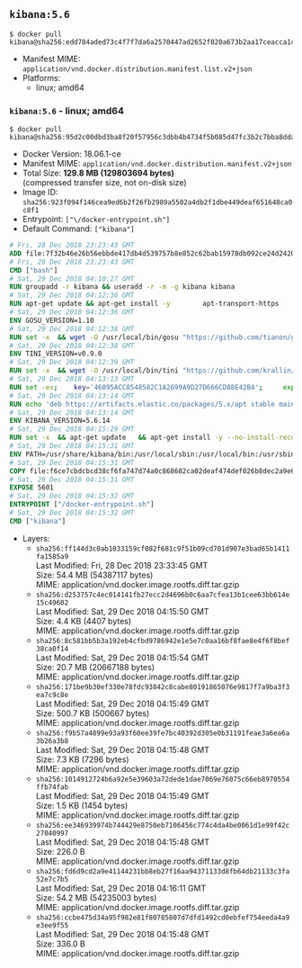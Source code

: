 ## `kibana:5.6`

```console
$ docker pull kibana@sha256:edd784aded73c4f7f7da6a2570447ad2652f820a673b2aa17ceacca1c868c993
```

-	Manifest MIME: `application/vnd.docker.distribution.manifest.list.v2+json`
-	Platforms:
	-	linux; amd64

### `kibana:5.6` - linux; amd64

```console
$ docker pull kibana@sha256:95d2c00dbd3ba8f20f57956c3dbb4b4734f5b085d47fc3b2c7bba8dda4e79013
```

-	Docker Version: 18.06.1-ce
-	Manifest MIME: `application/vnd.docker.distribution.manifest.v2+json`
-	Total Size: **129.8 MB (129803694 bytes)**  
	(compressed transfer size, not on-disk size)
-	Image ID: `sha256:923f094f146cea9ed6b2f26fb2989a5502a4db2f1dbe449deaf651648ca0c8f1`
-	Entrypoint: `["\/docker-entrypoint.sh"]`
-	Default Command: `["kibana"]`

```dockerfile
# Fri, 28 Dec 2018 23:23:43 GMT
ADD file:7f32b46e26b56ebbde417db4d539757b8e852c62bab15978db092ce24d2420d1 in / 
# Fri, 28 Dec 2018 23:23:43 GMT
CMD ["bash"]
# Sat, 29 Dec 2018 04:10:27 GMT
RUN groupadd -r kibana && useradd -r -m -g kibana kibana
# Sat, 29 Dec 2018 04:12:36 GMT
RUN apt-get update && apt-get install -y 		apt-transport-https 		ca-certificates 		wget 		libfontconfig 		libfreetype6 	--no-install-recommends && rm -rf /var/lib/apt/lists/*
# Sat, 29 Dec 2018 04:12:36 GMT
ENV GOSU_VERSION=1.10
# Sat, 29 Dec 2018 04:12:38 GMT
RUN set -x 	&& wget -O /usr/local/bin/gosu "https://github.com/tianon/gosu/releases/download/$GOSU_VERSION/gosu-$(dpkg --print-architecture)" 	&& wget -O /usr/local/bin/gosu.asc "https://github.com/tianon/gosu/releases/download/$GOSU_VERSION/gosu-$(dpkg --print-architecture).asc" 	&& export GNUPGHOME="$(mktemp -d)" 	&& gpg --batch --keyserver ha.pool.sks-keyservers.net --recv-keys B42F6819007F00F88E364FD4036A9C25BF357DD4 	&& gpg --batch --verify /usr/local/bin/gosu.asc /usr/local/bin/gosu 	&& rm -rf "$GNUPGHOME" /usr/local/bin/gosu.asc 	&& chmod +x /usr/local/bin/gosu 	&& gosu nobody true
# Sat, 29 Dec 2018 04:12:38 GMT
ENV TINI_VERSION=v0.9.0
# Sat, 29 Dec 2018 04:12:39 GMT
RUN set -x 	&& wget -O /usr/local/bin/tini "https://github.com/krallin/tini/releases/download/$TINI_VERSION/tini" 	&& wget -O /usr/local/bin/tini.asc "https://github.com/krallin/tini/releases/download/$TINI_VERSION/tini.asc" 	&& export GNUPGHOME="$(mktemp -d)" 	&& gpg --batch --keyserver ha.pool.sks-keyservers.net --recv-keys 6380DC428747F6C393FEACA59A84159D7001A4E5 	&& gpg --batch --verify /usr/local/bin/tini.asc /usr/local/bin/tini 	&& rm -rf "$GNUPGHOME" /usr/local/bin/tini.asc 	&& chmod +x /usr/local/bin/tini 	&& tini -h
# Sat, 29 Dec 2018 04:13:13 GMT
RUN set -ex; 	key='46095ACC8548582C1A2699A9D27D666CD88E42B4'; 	export GNUPGHOME="$(mktemp -d)"; 	gpg --batch --keyserver ha.pool.sks-keyservers.net --recv-keys "$key"; 	gpg --batch --export "$key" > /etc/apt/trusted.gpg.d/elastic.gpg; 	rm -rf "$GNUPGHOME"; 	apt-key list
# Sat, 29 Dec 2018 04:13:14 GMT
RUN echo 'deb https://artifacts.elastic.co/packages/5.x/apt stable main' > /etc/apt/sources.list.d/kibana.list
# Sat, 29 Dec 2018 04:13:14 GMT
ENV KIBANA_VERSION=5.6.14
# Sat, 29 Dec 2018 04:15:29 GMT
RUN set -x 	&& apt-get update 	&& apt-get install -y --no-install-recommends kibana=$KIBANA_VERSION 	&& rm -rf /var/lib/apt/lists/* 		&& sed -ri "s!^(\#\s*)?(server\.host:).*!\2 '0.0.0.0'!" /etc/kibana/kibana.yml 	&& grep -q "^server\.host: '0.0.0.0'\$" /etc/kibana/kibana.yml 		&& sed -ri "s!^(\#\s*)?(elasticsearch\.url:).*!\2 'http://elasticsearch:9200'!" /etc/kibana/kibana.yml 	&& grep -q "^elasticsearch\.url: 'http://elasticsearch:9200'\$" /etc/kibana/kibana.yml
# Sat, 29 Dec 2018 04:15:31 GMT
ENV PATH=/usr/share/kibana/bin:/usr/local/sbin:/usr/local/bin:/usr/sbin:/usr/bin:/sbin:/bin
# Sat, 29 Dec 2018 04:15:31 GMT
COPY file:f6ce7cbdcbcd38cf6fa747d74a0c868682ca02deaf474def026b8dec2a9e66e5 in / 
# Sat, 29 Dec 2018 04:15:31 GMT
EXPOSE 5601
# Sat, 29 Dec 2018 04:15:32 GMT
ENTRYPOINT ["/docker-entrypoint.sh"]
# Sat, 29 Dec 2018 04:15:32 GMT
CMD ["kibana"]
```

-	Layers:
	-	`sha256:ff144d3c0ab1033159cf082f681c9f51b09cd701d907e3bad65b1411fa1585a9`  
		Last Modified: Fri, 28 Dec 2018 23:33:45 GMT  
		Size: 54.4 MB (54387117 bytes)  
		MIME: application/vnd.docker.image.rootfs.diff.tar.gzip
	-	`sha256:d253757c4ec014141fb27ecc2d4696b0c6aa7cfea13b1cee63bb614e15c49602`  
		Last Modified: Sat, 29 Dec 2018 04:15:50 GMT  
		Size: 4.4 KB (4407 bytes)  
		MIME: application/vnd.docker.image.rootfs.diff.tar.gzip
	-	`sha256:8c581bb5b3a192eb4cfbd9786942e1e5e7c0aa16bf8fae8e4f6f8bef38ca0f14`  
		Last Modified: Sat, 29 Dec 2018 04:15:54 GMT  
		Size: 20.7 MB (20667188 bytes)  
		MIME: application/vnd.docker.image.rootfs.diff.tar.gzip
	-	`sha256:171be9b30ef330e78fdc93842c8cabe80191865076e9817f7a9ba3f3ea7c9c8e`  
		Last Modified: Sat, 29 Dec 2018 04:15:49 GMT  
		Size: 500.7 KB (500667 bytes)  
		MIME: application/vnd.docker.image.rootfs.diff.tar.gzip
	-	`sha256:f9b57a4899e93a93f60ee39fe7bc40392d305e0b31191feae3a6ea6a3b26a3b8`  
		Last Modified: Sat, 29 Dec 2018 04:15:48 GMT  
		Size: 7.3 KB (7296 bytes)  
		MIME: application/vnd.docker.image.rootfs.diff.tar.gzip
	-	`sha256:1014912724b6a92e5e39603a72dede1dae7069e76075c66eb8970554ffb74fab`  
		Last Modified: Sat, 29 Dec 2018 04:15:49 GMT  
		Size: 1.5 KB (1454 bytes)  
		MIME: application/vnd.docker.image.rootfs.diff.tar.gzip
	-	`sha256:ee346939974b744429e8750eb7106456c774c4da4be0061d1e99f42c27040997`  
		Last Modified: Sat, 29 Dec 2018 04:15:48 GMT  
		Size: 226.0 B  
		MIME: application/vnd.docker.image.rootfs.diff.tar.gzip
	-	`sha256:fd6d9cd2a9e41144231bb8eb27f16aa94371133d8fb64db21133c3fa52e7c7b5`  
		Last Modified: Sat, 29 Dec 2018 04:16:11 GMT  
		Size: 54.2 MB (54235003 bytes)  
		MIME: application/vnd.docker.image.rootfs.diff.tar.gzip
	-	`sha256:ccbe475d34a95f982e81f80785807d7dfd1492cd0ebfef754eeda4a9e3ee9f55`  
		Last Modified: Sat, 29 Dec 2018 04:15:48 GMT  
		Size: 336.0 B  
		MIME: application/vnd.docker.image.rootfs.diff.tar.gzip
